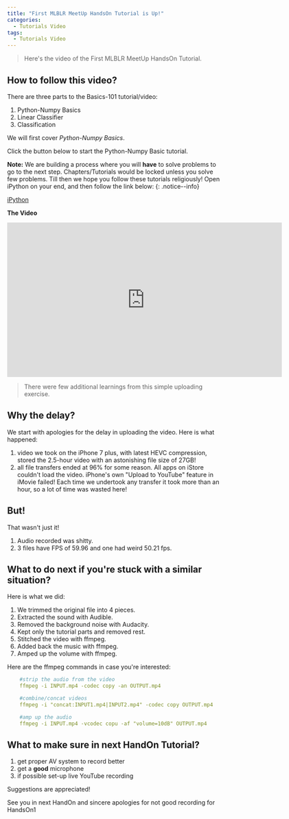 ```yaml
---
title: "First MLBLR MeetUp HandsOn Tutorial is Up!"
categories:
  - Tutorials Video
tags:
  - Tutorials Video
---
```


> Here's the video of the First MLBLR MeetUp HandsOn Tutorial.

## How to follow this video?

There are three parts to the Basics-101 tutorial/video:
1. Python-Numpy Basics
2. Linear Classifier
3. Classification

We will first cover _Python-Numpy Basics_.

Click the button below to start the Python-Numpy Basic tutorial. 

**Note:** We are building a process where you will **have** to solve problems to go to the next step. Chapters/Tutorials would be locked unless you solve few problems. Till then we hope you follow these tutorials religiously! Open iPython on your end, and then follow the link below:
{: .notice--info}

<a href="https://github.com/machinelearningblr/machinelearningblr.github.io/blob/master/tutorials/CS231n-Materials/CS231n-python-numpy-tutorial.ipynb" class="btn btn--inverse btn--x-large">iPython</a> 

**The Video**

<iframe markdown="0" width="640" height="360" src="https://www.youtube.com/embed/MEnNymMOQJE" frameborder="0" allowfullscreen></iframe>



> There were few additional learnings from this simple uploading exercise.

## Why the delay?
We start with apologies for the delay in uploading the video. Here is what happened:
1. video we took on the iPhone 7 plus, with latest HEVC compression, stored the 2.5-hour video with an astonishing file size of 27GB!
2. all file transfers ended at 96% for some reason. All apps on iStore couldn't load the video. iPhone's own "Upload to YouTube" feature in iMovie failed! Each time we undertook any transfer it took more than an hour, so a lot of time was wasted here!

## But!
That wasn't just it!
1. Audio recorded was shitty.
2. 3 files have FPS of 59.96 and one had weird 50.21 fps.

## What to do next if you're stuck with a similar situation?
Here is what we did:
1. We trimmed the original file into 4 pieces.
2. Extracted the sound with Audible.
3. Removed the background noise with Audacity.
4. Kept only the tutorial parts and removed rest.
4. Stitched the video with ffmpeg.
5. Added back the music with ffmpeg.
6. Amped up the volume with ffmpeg.

Here are the ffmpeg commands in case you're interested:

```yaml
    #strip the audio from the video
    ffmpeg -i INPUT.mp4 -codec copy -an OUTPUT.mp4

    #combine/concat videos
    ffmpeg -i "concat:INPUT1.mp4|INPUT2.mp4" -codec copy OUTPUT.mp4

    #amp up the audio
    ffmpeg -i INPUT.mp4 -vcodec copu -af "volume=10dB" OUTPUT.mp4

```

## What to make sure in next HandOn Tutorial?
1. get proper AV system to record better
2. get a **good** microphone
3. if possible set-up live YouTube recording

Suggestions are appreciated!

See you in next HandOn and sincere apologies for not good recording for HandsOn1


